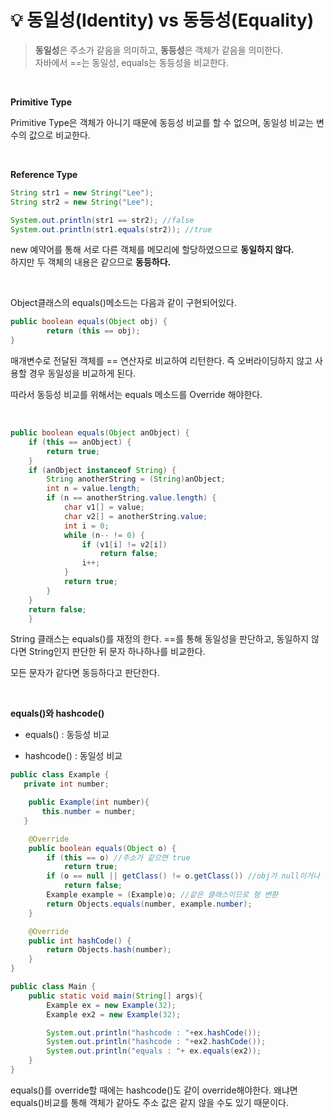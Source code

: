 # 💡 **동일성(Identity) vs 동등성(Equality)**

> **동일성**은 주소가 같음을 의미하고, **동등성**은 객체가 같음을 의미한다. <br>
> 자바에서 ==는 동일성, equals는 동등성을 비교한다.

<br>

**Primitive Type**

Primitive Type은 객체가 아니기 때문에 동등성 비교를 할 수 없으며, 동일성 비교는 변수의 값으로 비교한다.

<br>

**Reference Type**

```java
String str1 = new String("Lee");
String str2 = new String("Lee");

System.out.println(str1 == str2); //false
System.out.println(str1.equals(str2)); //true
```

new 예약어를 통해 서로 다른 객체를 메모리에 할당하였으므로 **동일하지 않다.** <br>
하지만 두 객체의 내용은 같으므로 **동등하다.**

<br>

Object클래스의 equals()메소드는 다음과 같이 구현되어있다.

```java
public boolean equals(Object obj) {
        return (this == obj);
}
```

매개변수로 전달된 객체를 == 연산자로 비교하여 리턴한다. 즉 오버라이딩하지 않고 사용할 경우 동일성을 비교하게 된다.

따라서 동등성 비교를 위해서는 equals 메소드를 Override 해야한다.

<br>

```java
public boolean equals(Object anObject) {
    if (this == anObject) {
        return true;
    }
    if (anObject instanceof String) {
        String anotherString = (String)anObject;
        int n = value.length;
        if (n == anotherString.value.length) {
            char v1[] = value;
            char v2[] = anotherString.value;
            int i = 0;
            while (n-- != 0) {
                if (v1[i] != v2[i])
                    return false;
                i++;
            }
            return true;
        }
    }
    return false;
    }
```

String 클래스는 equals()를 재정의 한다. ==를 통해 동일성을 판단하고, 동일하지 않다면 String인지 판단한 뒤 문자 하나하나를 비교한다.

모든 문자가 같다면 동등하다고 판단한다.

<br>

**equals()와 hashcode()**

- equals() : 동등성 비교

- hashcode() : 동일성 비교

```java
public class Example {
   private int number;

    public Example(int number){
       this.number = number;
   }

    @Override
    public boolean equals(Object o) {
        if (this == o) //주소가 같으면 true
            return true;
        if (o == null || getClass() != o.getClass()) //obj가 null이거나 같은 자료형이 아니면 false
            return false;
        Example example = (Example)o; //같은 클래스이므로 형 변환
        return Objects.equals(number, example.number);
    }

    @Override
    public int hashCode() {
        return Objects.hash(number);
    }
}
```

```java
public class Main {
    public static void main(String[] args){
        Example ex = new Example(32);
        Example ex2 = new Example(32);

        System.out.println("hashcode : "+ex.hashCode());
        System.out.println("hashcode : "+ex2.hashCode());
        System.out.println("equals : "+ ex.equals(ex2));
    }
}
```

equals()를 override할 때에는 hashcode()도 같이 override해야한다. 왜냐면 equals()비교를 통해 객체가 같아도 주소 값은 같지 않을 수도 있기 때문이다.
